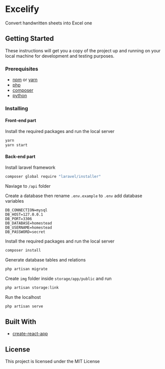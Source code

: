 # Excelify

Convert handwritten sheets into Excel one

## Getting Started

These instructions will get you a copy of the project up and running on your local machine for development and testing purposes.

### Prerequisites

* [npm](https://www.npmjs.com/get-npm) or [yarn](https://yarnpkg.com/en/)
* [php](http://php.net/)
* [composer](https://getcomposer.org/)
* [python](https://www.python.org/downloads/)

### Installing

#### Front-end part

Install the required packages and run the local server

```sh
yarn
yarn start
```

#### Back-end part

Install laravel framework

```sh
composer global require "laravel/installer"
```

Naviage to `/api` folder

Create a database then rename `.env.example` to `.env` add database variables

```
DB_CONNECTION=mysql
DB_HOST=127.0.0.1
DB_PORT=3306
DB_DATABASE=homestead
DB_USERNAME=homestead
DB_PASSWORD=secret
```

Install the required packages and run the local server

```sh
composer install
```

Generate database tables and relations

```sh
php artisan migrate
```

Create `img` folder inside `storage/app/public` and run

```sh
php artisan storage:link
```

Run the localhost

```sh
php artisan serve
```

## Built With

* [create-react-app](https://github.com/facebook/create-react-app)

## License

This project is licensed under the MIT License
